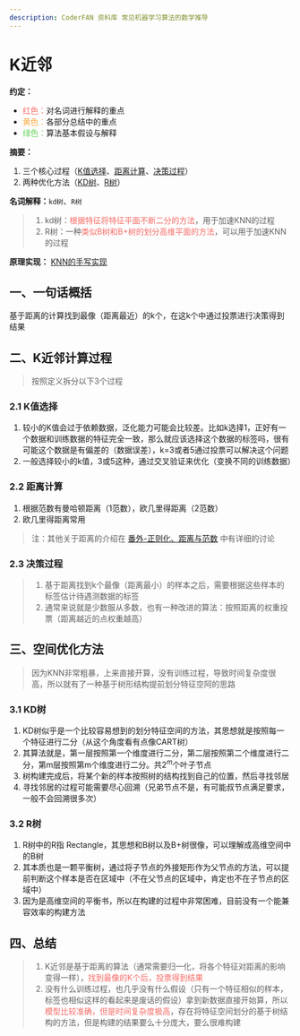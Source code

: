 ```yaml
---
description: CoderFAN 资料库 常见机器学习算法的数学推导
---
```



# K近邻
**约定：**
- <font color=F66A65>红色：</font>对名词进行解释的重点
- <font color=FDA63E>黄色：</font>各部分总结中的重点
- <font color=62D257>绿色：</font>算法基本假设与解释

**摘要：**
1. 三个核心过程（[K值选择](#21-K值选择)、[距离计算](#22-距离计算)、[决策过程](#23-决策过程)）
2. 两种优化方法（[KD树](#31-KD树)、[R树](#32-R树)）

**名词解释：**`kd树`、`R树`
> 1. kd树：<font color=F66A65>根据特征将特征平面不断二分的方法</font>，用于加速KNN的过程
> 2. R树：一种<font color=F66A65>类似B树和B+树的划分高维平面的方法</font>，可以用于加速KNN的过程

**原理实现：**
[KNN的手写实现]()

## 一、一句话概括
基于距离的计算找到最像（距离最近）的k个，在这k个中通过投票进行决策得到结果

## 二、K近邻计算过程
> 按照定义拆分以下3个过程
### 2.1 K值选择
1. 较小的K值会过于依赖数据，泛化能力可能会比较差。比如k选择1，正好有一个数据和训练数据的特征完全一致，那么就应该选择这个数据的标签吗，很有可能这个数据是有偏差的（数据误差），k=3或者5通过投票可以解决这个问题
2. 一般选择较小的k值，3或5这种，通过交叉验证来优化（变换不同的训练数据）
### 2.2 距离计算
1. 根据范数有曼哈顿距离（1范数），欧几里得距离（2范数）
2. 欧几里得距离常用
> 注：其他关于距离的介绍在 [番外-正则化、距离与范数](/algorithms/ai/ai_math/Extra4.md) 中有详细的讨论
### 2.3 决策过程
> 1. 基于距离找到k个最像（距离最小）的样本之后，需要根据这些样本的标签估计待遇测数据的标签
> 2. 通常来说就是少数服从多数，也有一种改进的算法：按照距离的权重投票（距离越近的点权重越高）

## 三、空间优化方法
> 因为KNN非常粗暴，上来直接开算，没有训练过程，导致时间复杂度很高，所以就有了一种基于树形结构提前划分特征空阿的思路
### 3.1 KD树
1. KD树似乎是一个比较容易想到的划分特征空间的方法，其思想就是按照每一个特征进行二分（从这个角度看有点像CART树）
2. 其算法就是，第一层按照第一个维度进行二分，第二层按照第二个维度进行二分，第m层按照第m个维度进行二分。共$2^m$个叶子节点
3. 树构建完成后，将某个新的样本按照树的结构找到自己的位置，然后寻找邻居
4. 寻找邻居的过程可能需要尽心回溯（兄弟节点不是，有可能叔节点满足要求，一般不会回溯很多次）
### 3.2 R树
1. R树中的R指 Rectangle，其思想和B树以及B+树很像，可以理解成高维空间中的B树
2. 其本质也是一颗平衡树，通过将子节点的外接矩形作为父节点的方法，可以提前判断这个样本是否在区域中（不在父节点的区域中，肯定也不在子节点的区域中）
3. 因为是高维空间的平衡书，所以在构建的过程中非常困难，目前没有一个能兼容效率的构建方法
## 四、总结
> 1. K近邻是基于距离的算法（通常需要归一化，将各个特征对距离的影响变得一样），<font color=F66A65>找到最像的K个后，投票得到结果</font>
> 2. 没有什么训练过程，也几乎没有什么假设（只有一个特征相似的样本，标签也相似这样的看起来是废话的假设）拿到新数据直接开始算，所以<font color=F66A65>模型比较准确，但是时间复杂度极高</font>，存在将特征空间划分的基于树结构的方法，但是构建的结果要么十分庞大，要么很难构建